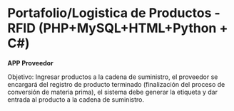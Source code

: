 # Portafolio/Logistica de Productos - RFID (PHP+MySQL+HTML+Python + C#)


**APP Proveedor**

Objetivo:  Ingresar productos a la cadena de suministro, el proveedor se encargará del registro de producto terminado (finalización del proceso de conversión de materia prima), el sistema debe generar la etiqueta y dar entrada al producto a la cadena de suministro.


